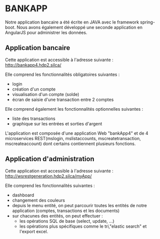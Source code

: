BANKAPP
=================

Notre application bancaire a été écrite en JAVA avec le framework spring-boot.
Nous avons également développé une seconde application en AngularJS pour administrer les données.



Application bancaire
------------------------
Cette application est accessible à l'adresse suivante : 
http://bankapp4.hdp2.silca/

Elle comprend les fonctionnalités obligatoires suivantes :
- login
- création d'un compte
- visualisation d'un compte (solde)
- écran de saisie d'une transaction entre 2 comptes

Elle comprend également les fonctionnalités optionnelles suivantes :
- liste des transactions
- graphique sur les entrées et sorties d'argent

L'application est composée d'une application Web "bankApp4" et de 4 microservices REST(mslogin, mslistaccounts, mscreatetransaction, mscreateaccount) dont certains contiennent plusieurs fonctions.


Application d'administration
-----------------------

Cette application est accessible à l'adresse suivante : 
http://wsrestgeneration.hdp2.silca/myApp/

Elle comprend les fonctionnalités suivantes :
- dashboard
- changement des couleurs
- depuis le menu entité, on peut parcourir toutes les entités de notre application (comptes, transactions et les documents)
- sur chacunes des entités, on peut effectuer :
   - les opérations SQL de base (select, update, ...)  
   - les opérations plus spécifiques comme le tri,"elastic search" et l'export excel.
   


